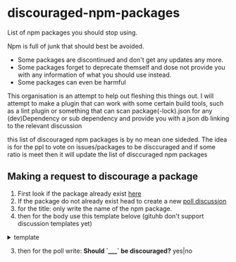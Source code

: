 # discouraged-npm-packages
List of npm packages you should stop using.

Npm is full of junk that should best be avoided.
- Some packages are discontinued and don't get any updates any more.
- Some packages forget to deprecate themself and dose not provide you with any information of what you should use instead.
- Some packages can even be harmful

This organisation is an attempt to help out fleshing this things out. 
I will attempt to make a plugin that can work with some certain build tools, such as a lint plugin or something that can scan package(-lock).json for any (dev)Dependency or sub dependency and provide you with a json db linking to the relevant discussion

this list of discouraged npm packages is by no mean one sideded. The idea is for the ppl to vote on issues/packages to be disccuraged and if some ratio is meet then it will update the list of disccuraged npm packages


## Making a request to discourage a package

1. First look if the package already exist [here](https://github.com/discouraged-npm-packages/discouraged-npm-packages/discussions/categories/should-stop-using)
1. If the package do not already exist head to create a new [poll discussion](https://github.com/discouraged-npm-packages/discouraged-npm-packages/discussions/new?category=should-stop-using)
2. for the title: only write the name of the npm package.
2. then for the body use this template belove (gituhb don't support discussion templates yet)
<details>
  <summary>template</summary>

````md

## Developer Should Stop Using: [_____](https://www.npmjs.com/package/_____)

## Reasons:

<!-- Put [x] for the reasons you think it should not be used -->

- [ ] Is Legacy
- [ ] It is deprecated or should be deprecated
- [ ] There is an alternative package for this
- [ ] It is not Maintained
- [ ] It is buggy
- [ ] It has vulnerability
- [ ] Bloated <!-- (too large in size) -->
- [ ] Should use builtin solution instead
- [ ] It is not a good cross platform/worker solution <!-- Depends on many core Node feature to be browserified or work in Deno land  -->
- [ ] Has unnecessary / unwanted access to filesystem or network

## Alternative solution

```js
// this two exist in all environment and works anywhere 
new TextEncoder().encode()
new TextDecoder().decode()
```

````
</details>

3. then for the poll write: **Should \`___\` be discouraged?** yes|no
